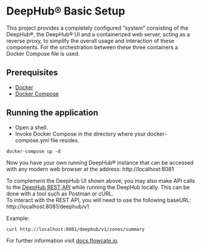 # DeepHub® Basic Setup

This project provides a completely configured “system” consisting of the DeepHub®, the DeepHub® UI and a containerized web server, acting as a reverse proxy, to simplify the overall usage and interaction of these components. For the orchestration between these three containers a Docker Compose file is used.

## Prerequisites
* [Docker](https://docs.docker.com/engine/install/)
* [Docker Compose](https://docs.docker.com/compose/install/)

## Running the application
* Open a shell.
* Invoke Docker Compose in the directory where your docker-compose.yml file resides.
```
docker-compose up -d
```
Now you have your own running DeepHub® instance that can be accessed with any modern web browser at the address: http://localhost:8081

To complement the DeepHub UI shown above, you may also make API calls to the [DeepHub REST API](https://docs.flowcate.io/api_reference/restApi.html#/deep-hub-api-rest-api) while running the DeepHub locally. This can be done with a tool such as Postman or cURL. <br />
To interact with the REST API, you will need to use the following baseURL: http://localhost:8081/deephub/v1 <br />

Example:
```
curl http://localhost:8081/deephub/v1/zones/summary
```

For further information visit [docs.flowcate.io](https://docs.flowcate.io/installation_instructions/).
